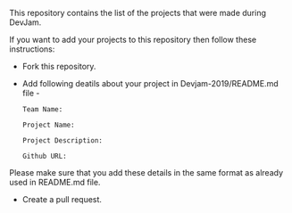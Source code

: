 This repository contains the list of the projects that were made during DevJam.

If you want to add your projects to this repository then follow these instructions:

* Fork this repository.
* Add following deatils about your project in Devjam-2019/README.md file -

    <code>Team Name:</code>
    
    <code>Project Name:</code>
    
    <code>Project Description:</code>

    <code>Github URL:</code>
    
Please make sure that you add these details in the same format as already used in README.md file.
* Create a pull request.
